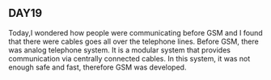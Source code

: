 ## **DAY19**

Today,I wondered how people were communicating before GSM and I found that there were cables goes all over the telephone lines. Before GSM, there was analog telephone system. It is a modular system that provides communication via centrally connected cables. In this system, it was not enough safe and fast, therefore GSM was developed. 


